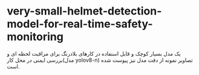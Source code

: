 # very-small-helmet-detection-model-for-real-time-safety-monitoring


یک مدل بسیار کوچک و قابل استفاده در کارهای بلادرنگ برای مراقبت لحظه ای و بررسی ایمنی در محل کار(مدل yolov8-n)
تصاویر نمونه از دقت مدل نیز پیوست شده است.
